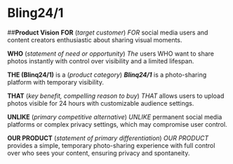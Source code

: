 ﻿# **Bling24/1**
 ##**Product Vision**
**FOR** (*target customer*)
*FOR* social media users and content creators enthusiastic about sharing visual moments.

**WHO** (*statement of need or opportunity*)
*The* users WHO want to share photos instantly with control over visibility and a limited lifespan.

**THE (Blinq24/1)** is a (*product category*)
***Blinq24/1*** is a photo-sharing platform with temporary visibility.

**THAT** (*key benefit, compelling reason to buy*)
*THAT* allows users to upload photos visible for 24 hours with customizable audience settings.

**UNLIKE** (*primary competitive alternative*)
*UNLIKE* permanent social media platforms or complex privacy settings, which may compromise user control.

**OUR PRODUCT** (*statement of primary differentiation*)
*OUR PRODUCT* provides a simple, temporary photo-sharing experience with full control over who sees your content, ensuring privacy and spontaneity.
